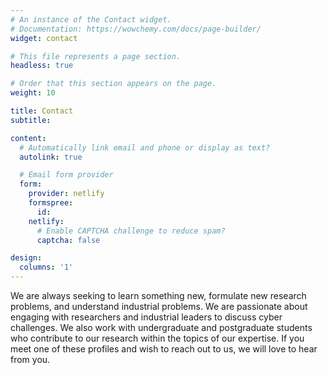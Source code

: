 ```yaml
---
# An instance of the Contact widget.
# Documentation: https://wowchemy.com/docs/page-builder/
widget: contact

# This file represents a page section.
headless: true

# Order that this section appears on the page.
weight: 10

title: Contact
subtitle:

content:
  # Automatically link email and phone or display as text?
  autolink: true

  # Email form provider
  form:
    provider: netlify
    formspree:
      id:
    netlify:
      # Enable CAPTCHA challenge to reduce spam?
      captcha: false

design:
  columns: '1'
---
```


We are always seeking to learn something new, formulate new research problems, and understand industrial problems. We are passionate about engaging with researchers and industrial leaders to discuss cyber challenges. We also work with
undergraduate and postgraduate students who contribute to our research within the topics of our expertise. If you meet one of these profiles and wish to reach out to us, we will love to hear from you.
